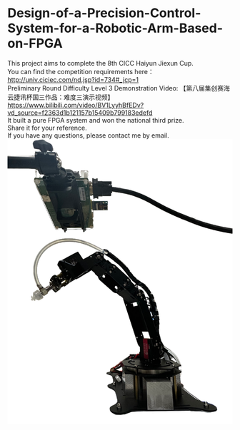 # Design-of-a-Precision-Control-System-for-a-Robotic-Arm-Based-on-FPGA
This project aims to complete the 8th CICC Haiyun Jiexun Cup.  
You can find the competition requirements here：http://univ.ciciec.com/nd.jsp?id=734#_jcp=1  
Preliminary Round Difficulty Level 3 Demonstration Video: 【第八届集创赛海云捷讯杯国三作品：难度三演示视频】https://www.bilibili.com/video/BV1LyyhBfEDv?vd_source=f2363d1b121157b15409b799183edefd  
It built a pure FPGA system and won the national third prize.  
Share it for your reference.  
If you have any questions, please contact me by email.   
![Robotic Arm](/c3.png)

